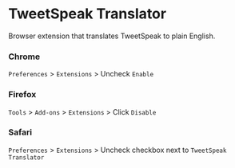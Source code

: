 # TweetSpeak Translator

Browser extension that translates TweetSpeak to plain English.

### Chrome

`Preferences` > `Extensions` > Uncheck `Enable`

### Firefox

`Tools` > `Add-ons` > `Extensions` > Click `Disable`

### Safari

`Preferences` > `Extensions` > Uncheck checkbox next to `TweetSpeak Translator`
